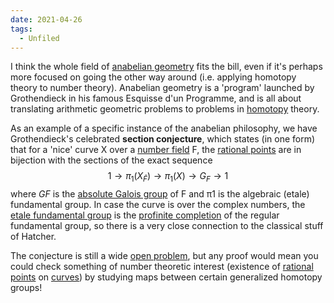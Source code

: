 ```yaml
---
date: 2021-04-26
tags: 
  - Unfiled
---
```



 I think the whole field of [anabelian geometry](anabelian%20geometry) fits the bill, even if it's perhaps more focused on going the other way around (i.e. applying homotopy theory to number theory). Anabelian geometry is a 'program' launched by Grothendieck in his famous Esquisse d'un Programme, and is all about translating arithmetic geometric problems to problems in [homotopy](Subjects/homotopy%20theory.md) theory.

 As an example of a specific instance of the anabelian philosophy, we have Grothendieck's celebrated **section conjecture**, which states (in one form) that for a 'nice' curve X over a [number field](number%20field) F, the [rational points](rational%20points) are in bijection with the sections of the exact sequence
$$
1 \rightarrow \pi_1(X_{\bar{F}}) \rightarrow \pi_1(X) \rightarrow G_F \rightarrow 1
$$
where $GF$ is the [absolute Galois group](absolute%20Galois%20group) of F and π1 is the algebraic (etale) fundamental group. In case the curve is over the complex numbers, the [etale fundamental group](etale%20fundamental%20group) is the [profinite completion](profinite%20completion) of the regular fundamental group, so there is a very close connection to the classical stuff of Hatcher. 

The conjecture is still a wide [open problem](open%20problem), but any proof would mean you could check something of number theoretic interest (existence of [rational points](rational%20points) on [curves](curves.md)) by studying maps between certain generalized homotopy groups!
